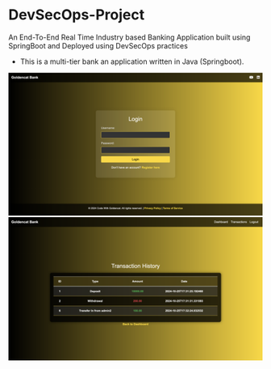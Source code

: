 # DevSecOps-Project
An End-To-End Real Time Industry based Banking Application built using SpringBoot and Deployed using DevSecOps practices

- This is a multi-tier bank an application written in Java (Springboot).

![Login diagram](images/login.png)
![Transactions diagram](images/transactions.png)
